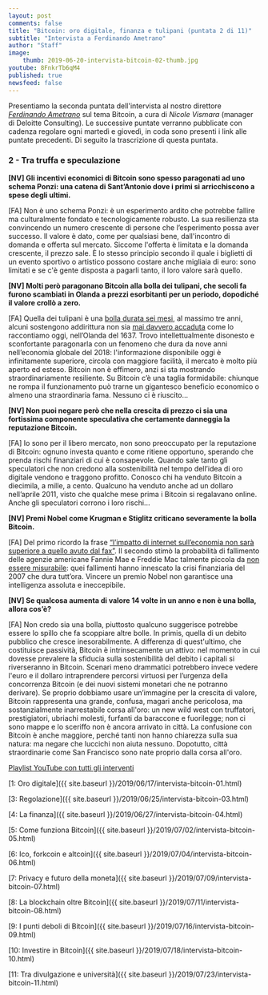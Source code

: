 ```yaml
---
layout: post
comments: false
title: "Bitcoin: oro digitale, finanza e tulipani (puntata 2 di 11)"
subtitle: "Intervista a Ferdinando Ametrano"
author: "Staff"
image:
    thumb: 2019-06-20-intervista-bitcoin-02-thumb.jpg
youtube: 8FnkrTb6qM4
published: true
newsfeed: false
---
```


Presentiamo la seconda puntata dell'intervista al nostro direttore
[*Ferdinando Ametrano*](https://www.ametrano.net)
sul tema Bitcoin, a cura di *Nicole Vismara* (manager di Deloitte Consulting). Le successive puntate verranno pubblicate con cadenza regolare ogni martedì e giovedì, in coda sono presenti i link alle puntate precedenti. Di seguito la trascrizione di questa puntata.

### 2 - Tra truffa e speculazione

**[NV] Gli incentivi economici di Bitcoin sono spesso paragonati ad uno schema Ponzi: una catena di Sant’Antonio dove i primi si arricchiscono a spese degli ultimi.**

[FA] Non è uno schema Ponzi: è un esperimento ardito che potrebbe fallire ma culturalmente fondato e tecnologicamente robusto. La sua resilienza sta convincendo un numero crescente di persone che l’esperimento possa aver successo. Il valore è dato, come per qualsiasi bene, dall'incontro di domanda e offerta sul mercato. Siccome l'offerta è limitata e la domanda crescente, il prezzo sale. È lo stesso principio secondo il quale i biglietti di un evento sportivo o artistico possono costare anche migliaia di euro: sono limitati e se c'è gente disposta a pagarli tanto, il loro valore sarà quello.

**[NV] Molti però paragonano Bitcoin alla bolla dei tulipani, che secoli fa furono scambiati in Olanda a prezzi esorbitanti per un periodo, dopodiché il valore crollò a zero.**

[FA] Quella dei tulipani è una [bolla durata sei mesi](https://en.wikipedia.org/wiki/Tulip_mania), al massimo tre anni, alcuni sostengono addirittura non sia [mai davvero accaduta](https://theconversation.com/tulip-mania-the-classic-story-of-a-dutch-financial-bubble-is-mostly-wrong-91413) come lo raccontiamo oggi, nell’Olanda del 1637. Trovo intellettualmente disonesto e sconfortante paragonarla con un fenomeno che dura da nove anni nell’economia globale del 2018: l'informazione disponibile oggi è infinitamente superiore, circola con maggiore facilità, il mercato è molto più aperto ed esteso. Bitcoin non è effimero, anzi si sta mostrando straordinariamente resiliente. Su Bitcoin c’è una taglia formidabile: chiunque ne rompa il funzionamento può trarne un gigantesco beneficio economico o almeno una straordinaria fama. Nessuno ci è riuscito...

**[NV] Non puoi negare però che nella crescita di prezzo ci sia una fortissima componente speculativa che certamente danneggia la reputazione Bitcoin.**

[FA] Io sono per il libero mercato, non sono preoccupato per la reputazione di Bitcoin: ognuno investa quanto e come ritiene opportuno, sperando che prenda rischi finanziari di cui è consapevole. Quando sale tanto gli speculatori che non credono alla sostenibilità nel tempo dell’idea di oro digitale vendono e traggono profitto. Conosco chi ha venduto Bitcoin a diecimila, a mille, a cento. Qualcuno ha venduto anche ad un dollaro nell’aprile 2011, visto che qualche mese prima i Bitcoin si regalavano online. Anche gli speculatori corrono i loro rischi...

**[NV] Premi Nobel come Krugman e Stiglitz criticano severamente la bolla Bitcoin.**

[FA] Del primo ricordo la frase [“l’impatto di internet sull’economia non sarà superiore a quello avuto dal fax”](http://web.archive.org/web/19980610100009/www.redherring.com/mag/issue55/economics.html). Il secondo stimò la probabilità di fallimento delle agenzie americane Fannie Mae e Freddie Mac talmente piccola da [non essere misurabile](https://www.wsj.com/articles/SB10001424052748704204304574543503520372002): quei fallimenti hanno innescato la crisi finanziaria del 2007 che dura tutt’ora. Vincere un premio Nobel non garantisce una intelligenza assoluta e ineccepibile.

**[NV] Se qualcosa aumenta di valore 14 volte in un anno e non è una bolla, allora cos’è?**

[FA] Non credo sia una bolla, piuttosto qualcuno suggerisce potrebbe essere lo spillo che fa scoppiare altre bolle. In primis, quella di un debito pubblico che cresce inesorabilmente. A differenza di quest'ultimo, che costituisce passività, Bitcoin è intrinsecamente un attivo: nel momento in cui dovesse prevalere la sfiducia sulla sostenibilità del debito i capitali si riverseranno in Bitcoin. Scenari meno drammatici potrebbero invece vedere l'euro e il dollaro intraprendere percorsi virtuosi per l’urgenza della concorrenza Bitcoin (e dei nuovi sistemi monetari che ne potranno derivare). Se proprio dobbiamo usare un’immagine per la crescita di valore, Bitcoin rappresenta una grande, confusa, magari anche pericolosa, ma sostanzialmente inarrestabile corsa all'oro: un new wild west con truffatori, prestigiatori, ubriachi molesti, furfanti da baraccone e fuorilegge; non ci sono mappe e lo sceriffo non è ancora arrivato in città. La confusione con Bitcoin è anche maggiore, perché tanti non hanno chiarezza sulla sua natura: ma negare che luccichi non aiuta nessuno. Dopotutto, città straordinarie come San Francisco sono nate proprio dalla corsa all'oro.

[Playlist YouTube con tutti gli interventi](https://www.youtube.com/playlist?list=PLTLa2tRY91LKw5CrWIFFeIws08Sr7q-jC)

[1: Oro digitale]({{ site.baseurl }}/2019/06/17/intervista-bitcoin-01.html)

[3: Regolazione]({{ site.baseurl }}/2019/06/25/intervista-bitcoin-03.html)

[4: La finanza]({{ site.baseurl }}/2019/06/27/intervista-bitcoin-04.html)

[5: Come funziona Bitcoin]({{ site.baseurl }}/2019/07/02/intervista-bitcoin-05.html)

[6: Ico, forkcoin e altcoin]({{ site.baseurl }}/2019/07/04/intervista-bitcoin-06.html)

[7: Privacy e futuro della moneta]({{ site.baseurl }}/2019/07/09/intervista-bitcoin-07.html)

[8: La blockchain oltre Bitcoin]({{ site.baseurl }}/2019/07/11/intervista-bitcoin-08.html)

[9: I punti deboli di Bitcoin]({{ site.baseurl }}/2019/07/16/intervista-bitcoin-09.html)

[10: Investire in Bitcoin]({{ site.baseurl }}/2019/07/18/intervista-bitcoin-10.html)

[11: Tra divulgazione e università]({{ site.baseurl }}/2019/07/23/intervista-bitcoin-11.html)
